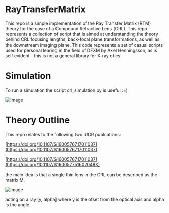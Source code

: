 # RayTransferMatrix
This repo is a simple implementation of the Ray Transfer Matrix (RTM) theory for the case of a Compound Refractive Lens (CRL). This repo represents a collection of script that is aimed at understanding the theory behind CRL focusing lengths, back-focal plane transformations, as well as the downstream imaging plane. This code represents a set of casual scripts used for personal learing in the field of DFXM by Axel Henningsson, as is self evident - this is not a general library for X-ray otics.

# Simulation
To run a simulation the script crl_simulation.py is useful :=)

![image](https://github.com/user-attachments/assets/bc515268-68bf-47e2-a6e2-bdcb9dcce676)

# Theory Outline
This repo relates to the following two iUCR publcations:

[https://doi.org/10.1107/S1600576717011037](https://doi.org/10.1107/S1600576717011037)

[https://doi.org/10.1107/S1600576717011037](https://doi.org/10.1107/S160057751602049X)

the main idea is that a single thin lens in the CRL can be described as the matrix M,

![image](https://github.com/user-attachments/assets/cc01498a-b60b-4c8f-a418-3b904be49e0b)

acting on a ray [y, alpha] where y is the ofset from the optical axis and alpha is the angle.

